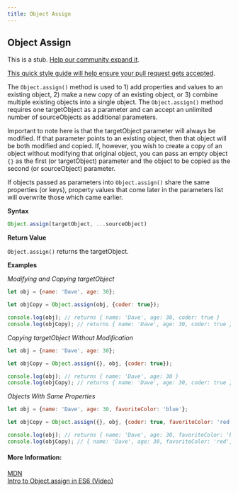 ```yaml
---
title: Object Assign
---
```

## Object Assign

This is a stub. <a href='https://github.com/freecodecamp/guides/tree/master/src/pages/javascript/standard-objects/object/object-assign/index.md' target='_blank' rel='nofollow'>Help our community expand it</a>.

<a href='https://github.com/freecodecamp/guides/blob/master/README.md' target='_blank' rel='nofollow'>This quick style guide will help ensure your pull request gets accepted</a>.

<!-- The article goes here, in GitHub-flavored Markdown. Feel free to add YouTube videos, images, and CodePen/JSBin embeds  -->
The `Object.assign()` method is used to 1) add properties and values to an existing object, 2) make a new copy of an existing object, or 3) combine multiple existing objects into a single object. The `Object.assign()` method requires one targetObject as a parameter and can accept an unlimited number of sourceObjects as additional parameters.

Important to note here is that the targetObject parameter will always be modified. If that parameter points to an existing object, then that object will be both modified and copied. If, however, you wish to create a copy of an object without modifying that original object, you can pass an empty object `{}` as the first (or targetObject) parameter and the object to be copied as the second (or sourceObject) parameter.

If objects passed as parameters into `Object.assign()` share the same properties (or keys), property values that come later in the parameters list will overwrite those which came earlier. 

**Syntax**

```javascript
Object.assign(targetObject, ...sourceObject)
```
**Return Value**

`Object.assign()` returns the targetObject.

**Examples**

_Modifying and Copying targetObject_
```javascript
let obj = {name: 'Dave', age: 30};

let objCopy = Object.assign(obj, {coder: true});

console.log(obj); // returns { name: 'Dave', age: 30, coder: true }
console.log(objCopy); // returns { name: 'Dave', age: 30, coder: true }
```

_Copying targetObject Without Modification_
```javascript
let obj = {name: 'Dave', age: 30};

let objCopy = Object.assign({}, obj, {coder: true});

console.log(obj); // returns { name: 'Dave', age: 30 }
console.log(objCopy); // returns { name: 'Dave', age: 30, coder: true }
```

_Objects With Same Properties_
```javascript
let obj = {name: 'Dave', age: 30, favoriteColor: 'blue'};

let objCopy = Object.assign({}, obj, {coder: true, favoriteColor: 'red'});

console.log(obj); // returns { name: 'Dave', age: 30, favoriteColor: 'blue' }
console.log(objCopy); // { name: 'Dave', age: 30, favoriteColor: 'red', coder: true }
```

#### More Information:
<!-- Please add any articles you think might be helpful to read before writing the article -->
<a href="https://developer.mozilla.org/en-US/docs/Web/JavaScript/Reference/Global_Objects/Object/assign">MDN</a><br />
<a href="https://youtu.be/vM7Tif98Dlo">Intro to Object.assign in ES6 (Video)</a>

